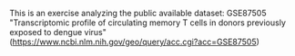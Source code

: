 This is an exercise analyzing the public available dataset: GSE87505 "Transcriptomic profile of circulating memory T cells in donors previously exposed to dengue virus" (https://www.ncbi.nlm.nih.gov/geo/query/acc.cgi?acc=GSE87505)

